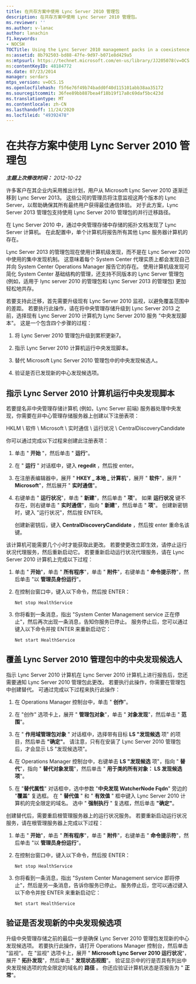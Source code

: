 ```yaml
---
title: 在共存方案中使用 Lync Server 2010 管理包
description: 在共存方案中使用 Lync Server 2010 管理包。
ms.reviewer: ''
ms.author: v-lanac
author: lanachin
f1.keywords:
- NOCSH
TOCTitle: Using the Lync Server 2010 management packs in a coexistence scenario
ms:assetid: 8b792503-bd88-47fe-9d97-b071e8d429a5
ms:mtpsurl: https://technet.microsoft.com/en-us/library/JJ205078(v=OCS.15)
ms:contentKeyID: 48184772
ms.date: 07/23/2014
manager: serdars
mtps_version: v=OCS.15
ms.openlocfilehash: f5f6e76f49b74badd0f40d115101abb38aa35172
ms.sourcegitcommit: 36fee89bb887bea4f18b19f17a8c69daf5bc423d
ms.translationtype: MT
ms.contentlocale: zh-CN
ms.lasthandoff: 11/24/2020
ms.locfileid: "49392478"
---
```

# <a name="using-the-lync-server-2010-management-packs-in-a-coexistence-scenario"></a>在共存方案中使用 Lync Server 2010 管理包

<div data-xmlns="http://www.w3.org/1999/xhtml">

<div class="topic" data-xmlns="http://www.w3.org/1999/xhtml" data-msxsl="urn:schemas-microsoft-com:xslt" data-cs="https://msdn.microsoft.com/">

<div data-asp="https://msdn2.microsoft.com/asp">



</div>

<div id="mainSection">

<div id="mainBody">

<span> </span>

_**主题上次修改时间：** 2012-10-22_

许多客户在其企业内采用推出计划，用户从 Microsoft Lync Server 2010 逐渐迁移到 Lync Server 2013。 这些公司的管理员将注意监视这两个版本的 Lync Server，以帮助确保其所有最终用户获得最佳通信体验。 对于此方案，Lync Server 2013 管理包支持使用 Lync Server 2010 管理包的并行迁移路径。

在 Lync Server 2010 中，通过中央管理存储中存储的拓扑文档发现了 Lync Server 计算机。 在此配置中，单个计算机将报告所有其他 Lync 服务器计算机的存在。

Lync Server 2013 的管理包现在使用计算机级发现，而不是在 Lync Server 2010 中使用的集中发现机制。 这意味着每个 System Center 代理实质上都会发现自己并向 System Center Operations Manager 报告它的存在。 使用计算机级发现可简化 System Center 基础结构的管理，还支持不同版本的 Lync Server 管理包 (例如，适用于 lync server 2010 的管理包和 Lync Server 2013 的管理包) 更加轻松地共存。

若要支持此迁移，首先需要升级现有 Lync Server 2010 监视，以避免覆盖范围中的差距。 若要执行此操作，请在将中央管理存储升级到 Lync Server 2013 之前，选择现有 Lync Server 2010 计算机为 Lync Server 2010 服务 "中央发现脚本"。 这是一个包含四个步骤的过程：

1.  将 Lync Server 2010 管理包升级到累积更新7。

2.  指示 Lync Server 2010 计算机运行中央发现脚本。

3.  替代 Microsoft Lync Server 2010 管理包中的中央发现候选人。

4.  验证是否已发现新的中心发现候选项。

<div>

## <a name="instructing-a-lync-server-2010-computer-to-run-the-central-discovery-script"></a>指示 Lync Server 2010 计算机运行中央发现脚本

若要提名非中央管理存储计算机 (例如，Lync Server 前端) 服务器处理中央发现，你需要在非中心管理存储服务器上创建以下注册表项：

HKLM \\ 软件 \\ Microsoft \\ 实时通信 \\ 运行状况 \\ CentralDiscoveryCandidate

你可以通过完成以下过程来创建此注册表项：

1.  单击 " **开始** "，然后单击 " **运行**"。

2.  在 " **运行** " 对话框中，键入 **regedit** ，然后按 enter。

3.  在注册表编辑器中，展开 " **HKEY \_ 本地 \_ 计算机**"，展开 " **软件**"，展开 " **Microsoft**"，然后展开 " **实时通信**"。

4.  右键单击 " **运行状况**"，单击 " **新建**"，然后单击 " **项**"。 如果 **运行状况** 键不存在，则右键单击 " **实时通信**"，指向 " **新建**"，然后单击 " **项**"。 创建新密钥时，键入 "运行状况"，然后按 ENTER。
    
    创建新密钥后，键入 **CentralDiscoveryCandidate** ，然后按 enter 重命名该键。

该计算机可能需要几个小时才能获取此更改。 若要使更改立即生效，请停止运行状况代理服务，然后重新启动它。 若要重新启动运行状况代理服务，请在 Lync Server 2010 计算机上完成以下过程：

1.  单击 " **开始**"，单击 " **所有程序**"，单击 " **附件**"，右键单击 " **命令提示符**"，然后单击 "以 **管理员身份运行**"。

2.  在控制台窗口中，键入以下命令，然后按 ENTER：
    
        Net stop HealthService

3.  你将看到一条消息，指出 "System Center Management service 正在停止"，然后再次出现一条消息，告知你服务已停止。 服务停止后，您可以通过键入以下命令并按 ENTER 来重新启动它：
    
        Net start HealthService

</div>

<div>

## <a name="overriding-the-central-discovery-candidate-in-the-lync-server-2010-management-pack"></a>覆盖 Lync Server 2010 管理包中的中央发现候选人

指示 Lync Server 2010 计算机在 Lync Server 2010 计算机上进行报告后，您还需要通知 Lync Server 2010 管理包此更改。 若要执行此操作，你需要在管理包中创建替代。 可通过完成以下过程来执行此操作：

1.  在 Operations Manager 控制台中，单击 " **创作**"。

2.  在 "创作" 选项卡上，展开 " **管理包对象**"，单击 " **对象发现**"，然后单击 " **范围**"。

3.  在 " **作用域管理包对象** " 对话框中，选择带有目标 **LS "发现候选** 项" 的项目，然后单击 **"确定"**。 请注意，只有在安装了 Lync Server 2010 管理包后，才会显示 LS "发现候选项"。

4.  在 Operations Manager 控制台中，右键单击 **LS "发现候选** 项"，指向 " **替代**"，指向 " **替代对象发现**"，然后单击 " **用于类的所有对象： LS 发现候选项**"。

5.  在 "**替代属性**" 对话框中，选中参数 "**中央发现 WatcherNode Fqdn**" 旁边的 "**覆盖**" 复选框。 在 " **替代值** " 和 " **有效值** " 框中键入 Lync Server 2010 计算机的完全限定的域名。 选中 " **强制执行** " 复选框，然后单击 **"确定"**。

创建替代后，需要重启根管理服务器上的运行状况服务。 若要重新启动运行状况服务，请在根管理服务器上完成以下过程：

1.  单击 " **开始**"，单击 " **所有程序**"，单击 " **附件**"，右键单击 " **命令提示符**"，然后单击 "以 **管理员身份运行**"。

2.  在控制台窗口中，键入以下命令，然后按 ENTER：
    
        Net stop HealthService

3.  你将看到一条消息，指出 "System Center Management service 即将停止"，然后是另一条消息，告诉你服务已停止。 服务停止后，您可以通过键入以下命令并按 ENTER 来重新启动它：
    
        Net start HealthService

</div>

<div>

## <a name="verifying-that-the-new-central-discovery-candidate-was-discovered"></a>验证是否发现新的中央发现候选项

升级中央管理存储之前的最后一步是确保 Lync Server 2010 管理包发现新的中心发现候选项。 若要执行此操作，请打开 Operations Manager 控制台，然后单击 "监视"。 在 "监视" 选项卡上，展开 " **Microsoft Lync Server 2010 运行状况**"，展开 " **拓扑发现**"，然后单击 " **发现状态视图**"。 验证显示中的行是否具有列出中央发现候选项的完全限定的域名的 **路径** 。 你还应验证计算机状态是否报告为 " **正常**"。

</div>

</div>

<span> </span>

</div>

</div>

</div>

